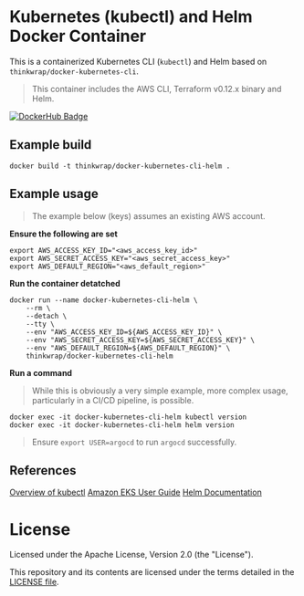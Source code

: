 # Kubernetes (kubectl) and Helm Docker Container

This is a containerized Kubernetes CLI (`kubectl`) and Helm based on `thinkwrap/docker-kubernetes-cli`.

> This container includes the AWS CLI, Terraform v0.12.x binary and Helm.

[![DockerHub Badge](http://dockeri.co/image/thinkwrap/docker-kubernetes-cli-helm)](https://hub.docker.com/r/thinkwrap/docker-kubernetes-cli-helm/)

## Example build

```
docker build -t thinkwrap/docker-kubernetes-cli-helm .
```

## Example usage

> The example below (keys) assumes an existing AWS account.


**Ensure the following are set**

```
export AWS_ACCESS_KEY_ID="<aws_access_key_id>"
export AWS_SECRET_ACCESS_KEY="<aws_secret_access_key>"
export AWS_DEFAULT_REGION="<aws_default_region>"
```

**Run the container detatched**
```
docker run --name docker-kubernetes-cli-helm \
    --rm \
    --detach \
    --tty \
    --env "AWS_ACCESS_KEY_ID=${AWS_ACCESS_KEY_ID}" \
    --env "AWS_SECRET_ACCESS_KEY=${AWS_SECRET_ACCESS_KEY}" \
    --env "AWS_DEFAULT_REGION=${AWS_DEFAULT_REGION}" \
    thinkwrap/docker-kubernetes-cli-helm
```

**Run a command**

> While this is obviously a very simple example, more complex usage, particularly in a CI/CD pipeline, is possible.

```
docker exec -it docker-kubernetes-cli-helm kubectl version 
docker exec -it docker-kubernetes-cli-helm helm version 
```

> Ensure `export USER=argocd` to run `argocd` successfully.

## References

[Overview of kubectl](https://kubernetes.io/docs/reference/kubectl/overview/)
[Amazon EKS User Guide](https://docs.aws.amazon.com/eks/latest/userguide/what-is-eks.html)
[Helm Documentation](https://helm.sh/docs/)

# License

Licensed under the Apache License, Version 2.0 (the "License").

This repository and its contents are licensed under the terms detailed in the [LICENSE file](./LICENSE).
